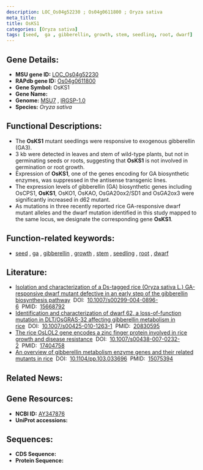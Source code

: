 ```yaml
---
description: LOC_Os04g52230 ; Os04g0611800 ; Oryza sativa
meta_title:
title: OsKS1
categories: [Oryza sativa]
tags: [seed,  ga , gibberellin, growth, stem, seedling, root, dwarf]
---
```


## Gene Details:
- **MSU gene ID:** [LOC_Os04g52230](http://rice.uga.edu/cgi-bin/ORF_infopage.cgi?orf=LOC_Os04g52230)  
- **RAPdb gene ID:** [Os04g0611800](https://rapdb.dna.affrc.go.jp/locus/?name=Os04g0611800)  
- **Gene Symbol:** OsKS1
- **Gene Name:**
- **Genome:**  [MSU7](http://rice.uga.edu/)&nbsp;,&nbsp;[IRGSP-1.0](https://rapdb.dna.affrc.go.jp/download/irgsp1.html)
- **Species:** *Oryza sativa*

## Functional Descriptions:
   - The **OsKS1** mutant seedlings were responsive to exogenous gibberellin (GA3).
   - 3 kb were detected in leaves and stem of wild-type plants, but not in germinating seeds or roots, suggesting that **OsKS1** is not involved in germination or root growth.
   - Expression of **OsKS1**, one of the genes encoding for GA biosynthetic enzymes, was suppressed in the antisense transgenic lines.
   - The expression levels of gibberellin (GA) biosynthetic genes including OsCPS1, **OsKS1**, OsKO1, OsKAO, OsGA20ox2/SD1 and OsGA2ox3 were significantly increased in d62 mutant.
   - As mutations in three recently reported rice GA-responsive dwarf mutant alleles and the dwarf mutation identified in this study mapped to the same locus, we designate the corresponding gene **OsKS1**.

## Function-related keywords:
   - [seed](/tags/seed/)&nbsp;,&nbsp;[ga](/tags/ga/)&nbsp;,&nbsp;[gibberellin](/tags/gibberellin/)&nbsp;,&nbsp;[growth](/tags/growth/)&nbsp;,&nbsp;[stem](/tags/stem/)&nbsp;,&nbsp;[seedling](/tags/seedling/)&nbsp;,&nbsp;[root](/tags/root/)&nbsp;,&nbsp;[dwarf](/tags/dwarf/)

## Literature:
   - [Isolation and characterization of a Ds-tagged rice (Oryza sativa L.) GA-responsive dwarf mutant defective in an early step of the gibberellin biosynthesis pathway](https://www.doi.org/10.1007/s00299-004-0896-6)&nbsp;&nbsp;DOI:&nbsp;&nbsp;[10.1007/s00299-004-0896-6](https://www.doi.org/10.1007/s00299-004-0896-6)&nbsp;&nbsp;PMID:&nbsp;&nbsp;[15668792](https://pubmed.ncbi.nlm.nih.gov/15668792/)
   - [Identification and characterization of dwarf 62, a loss-of-function mutation in DLT/OsGRAS-32 affecting gibberellin metabolism in rice](https://www.doi.org/10.1007/s00425-010-1263-1)&nbsp;&nbsp;DOI:&nbsp;&nbsp;[10.1007/s00425-010-1263-1](https://www.doi.org/10.1007/s00425-010-1263-1)&nbsp;&nbsp;PMID:&nbsp;&nbsp;[20830595](https://pubmed.ncbi.nlm.nih.gov/20830595/)
   - [The rice OsLOL2 gene encodes a zinc finger protein involved in rice growth and disease resistance](https://www.doi.org/10.1007/s00438-007-0232-2)&nbsp;&nbsp;DOI:&nbsp;&nbsp;[10.1007/s00438-007-0232-2](https://www.doi.org/10.1007/s00438-007-0232-2)&nbsp;&nbsp;PMID:&nbsp;&nbsp;[17404758](https://pubmed.ncbi.nlm.nih.gov/17404758/)
   - [An overview of gibberellin metabolism enzyme genes and their related mutants in rice](https://www.doi.org/10.1104/pp.103.033696)&nbsp;&nbsp;DOI:&nbsp;&nbsp;[10.1104/pp.103.033696](https://www.doi.org/10.1104/pp.103.033696)&nbsp;&nbsp;PMID:&nbsp;&nbsp;[15075394](https://pubmed.ncbi.nlm.nih.gov/15075394/)

## Related News:

## Gene Resources:
- **NCBI ID:**  [AY347876](http://www.ncbi.nlm.nih.gov/nuccore/AY347876)
- **UniProt accessions:** [](https://www.uniprot.org/uniprotkb//entry)

## Sequences:
- **CDS Sequence:**
- **Protein Sequence:**
